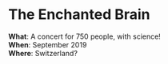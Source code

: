 # The Enchanted Brain

**What**: A concert for 750 people, with science!  
**When**: September 2019  
**Where**: Switzerland?  